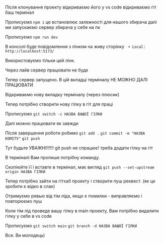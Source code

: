 Після клонування проекту відкриваємо його у vs code відкриваємо гіт баш термінал

Прописуємо `npm i` це встановлює залежності для нашого збирача далі ми
запускаємо сервер збирача у себе на пк

Прописуємо `npm run dev`

В консолі буде повідомлення з лінком на живу сторінку
` ➜ Local: http://localhost:5173/`

Використовуємо тільки цей лінк.

Через лайв сервер працювати не буде

Тепер сервер запущено. В цій вкладці терміналу НЕ МОЖНО ДАЛІ ПРАЦЮВАТИ

Відкриваємо нову вкладку терміналу (через плюсик)

Тепер потрібно створити нову гілку в гіт для праці

Прописуємо `git switch -c НАЗВА ВАШОЇ ГІЛКИ`

Далі можно працювати як завжди

Після завершення роботи робимо `git add .` `git commit -m "НАЗВА КОМІТУ"`
`git push`

Тут будьте УВАЖНІ!!!!!! git push не спрацює! треба додати гілку на гіт

В терміналі Вам пропише потрібну команду.

Скопіюйте її і вставте в термінал, має вигляд
`git push --set-upstream origin НАЗВА ГІЛКИ`

Тепер потрібно зайти на гітхаб проекту і створити пуш реквест. (як це зробити є
відео в слак)

Отримуємо ревью від тім ліда, якщо є помилки - виправляємо і повторюємо пуш

Коли тім лід проведе вашу гілку в main проекту, Вам потрібно видалити гілку у
себе в vs code

Прописуємо `git switch main` `git branch -d НАЗВА ВАШОЇ ГІЛКИ`

Все. Ви молодець)
